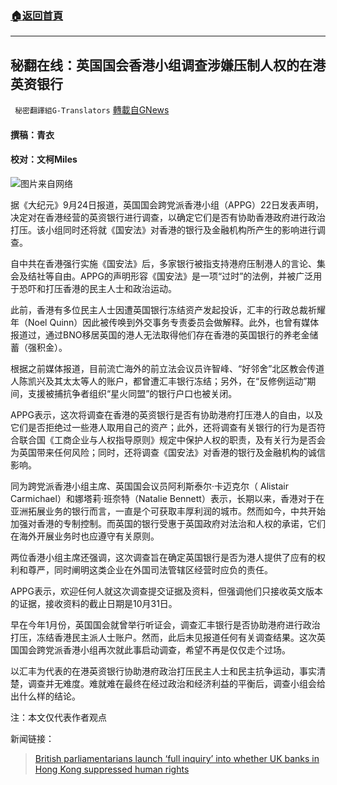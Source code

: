 ###  [:house:返回首頁](https://github.com/ourhimalayas/txt)
---


## 秘翻在线：英国国会香港小组调查涉嫌压制人权的在港英资银行
` 秘密翻譯組G-Translators` [轉載自GNews](https://gnews.org/zh-hans/1552039/)

#### 撰稿：青衣

#### 校对：文柯Miles

![](https://assets.gnews.org/wp-content/uploads/2021/09/1s5da6f456rth1y56k1iu5lo5i4456ger56.png)图片来自网络

据《大纪元》9月24日报道，英国国会跨党派香港小组（APPG）22日发表声明，决定对在香港经营的英资银行进行调查，以确定它们是否有协助香港政府进行政治打压。该小组同时还将就《国安法》对香港的银行及金融机构所产生的影响进行调查。

自中共在香港强行实施《国安法》后，多家银行被指支持港府压制港人的言论、集会及结社等自由。APPG的声明形容《国安法》是一项“过时”的法例，并被广泛用于恐吓和打压香港的民主人士和政治运动。

此前，香港有多位民主人士因遭英国银行冻结资产发起投诉，汇丰的行政总裁祈耀年（Noel Quinn）因此被传唤到外交事务专责委员会做解释。此外，也曾有媒体报道过，通过BNO移居英国的港人无法取得他们存在香港的英国银行的养老金储蓄（强积金）。

根据之前媒体报道，目前流亡海外的前立法会议员许智峰、“好邻舍”北区教会传道人陈凯兴及其太太等人的账户，都曾遭汇丰银行冻结；另外，在“反修例运动”期间，支援被捕抗争者组织“星火同盟”的银行户口也被关闭。

APPG表示，这次将调查在香港的英资银行是否有协助港府打压港人的自由，以及它们是否拒绝过一些港人取用自己的资产；此外，还将调查有关银行的行为是否符合联合国《工商企业与人权指导原则》规定中保护人权的职责，及有关行为是否会为英国带来任何风险；同时，还将调查《国安法》对香港的银行及金融机构的诚信影响。

同为跨党派香港小组主席、英国国会议员阿利斯泰尔·卡迈克尔（ Alistair Carmichael）和娜塔莉·班奈特（Natalie Bennett）表示，长期以来，香港对于在亚洲拓展业务的银行而言，一直是个可获取丰厚利润的城市。然而如今，中共开始加强对香港的专制控制。而英国的银行受惠于英国政府对法治和人权的承诺，它们在海外开展业务时也应遵守有关原则。

两位香港小组主席还强调，这次调查旨在确定英国银行是否为港人提供了应有的权利和尊严，同时阐明这类企业在外国司法管辖区经营时应负的责任。

APPG表示，欢迎任何人就这次调查提交证据及资料，但强调他们只接收英文版本的证据，接收资料的截止日期是10月31日。

早在今年1月份，英国国会就曾举行听证会，调查汇丰银行是否协助港府进行政治打压，冻结香港民主派人士账户。然而，此后未见报道任何有关调查结果。这次英国国会跨党派香港小组再次就此事启动调查，希望不再是仅仅走个过场。

以汇丰为代表的在港英资银行协助港府政治打压民主人士和民主抗争运动，事实清楚，调查并无难度。难就难在最终在经过政治和经济利益的平衡后，调查小组会给出什么样的结论。

注：本文仅代表作者观点

新闻链接：



> [British parliamentarians launch ‘full inquiry’ into whether UK banks in Hong Kong suppressed human rights](https://hongkongfp.com/2021/09/24/british-parliamentarians-launch-full-inquiry-into-whether-uk-banks-in-hong-kong-suppressed-human-rights/)
